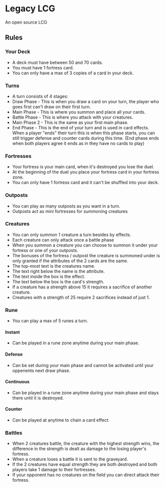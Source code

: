 # Legacy LCG
An open source LCG

## Rules

### Your Deck
* A deck must have between 50 and 70 cards.
* You must have 1 fortress card.
* You can only have a max of 3 copies of a card in your deck.

### Turns
* A turn consists of 4 stages:
* Draw Phase - This is when you draw a card on your turn, the player who goes first can't draw on their first turn.
* Main Phase - This is where you summon and place all your cards.
* Battle Phase - This is where you attack with your creatures.
* Main Phase 2 - This is the same as your first main phase.
* End Phase - This is the end of your turn and is used in card effects. When a player "ends" their turn this is when this phase starts, you can still trigger defense and counter cards during this time. (End phase ends when both players agree it ends as in they have no cards to play)
 
### Fortresses
* Your fortress is your main card, when it's destroyed you lose the duel.
* At the beginning of the duel you place your fortress card in your fortress zone.
* You can only have 1 fortress card and it can't be shuffled into your deck.

### Outposts
* You can play as many outposts as you want in a turn.
* Outposts act as mini fortresses for summoning creatures

### Creatures
* You can only summon 1 creature a turn besides by effects.
* Each creature can only attack once a battle phase
* When you summon a creature you can choose to summon it under your fortress or one of your outposts.
* The bonuses of the fortress / outpost the creature is summoned under is only granted if the attributes of the 2 cards are the same.
* The top-most text is the creatures name.
* The text right below the name is the attribute.
* The text inside the box is the effect.
* The text below the box is the card's strength.
* If a creature has a strength above 15 it requires a sacrifice of another creature.
* Creatures with a strength of 25 require 2 sacrifices instead of just 1.

### Rune
* You can play a max of 5 runes a turn.
#### Instant
* Can be played in a rune zone anytime during your main phase.
#### Defense
* Can be set during your main phase and cannot be activated until your oppenents next draw phase.
#### Continuous
* Can be played in a rune zone anytime during your main phase and stays there until it is destroyed.
#### Counter
* Can be played at anytime to chain a card effect.

### Battles
* When 2 creatures battle, the creature with the highest strength wins, the difference in the strength is dealt as damage to the losing player's fortress.
* When a creature loses a battle it is sent to the graveyard.
* If the 2 creatures have equal strength they are both destroyed and both players take 1 damage to their fortresses.
* If your opponent has no creatures on the field you can direct attack their fortress.
